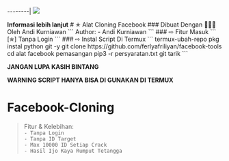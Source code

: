 --------|
![](https://media.tenor.com/iVCiM9W7cvYAAAAd/welcome.gif)

<detail>
  <ringkasan><b>Informasi lebih lanjut</b></ringkasan>
# ✭ Alat Cloning Facebook
### Dibuat Dengan 👿🇩🇪 Oleh Andi Kurniawan 
```
Author:
- Andi Kurniawan 
```
### ⇨ Fitur Masuk
```
[✯] Tanpa Login
```
### ⇨ Instal Script Di Termux
``` 
termux-ubah-repo
pkg instal python git -y
git clone https://github.com/ferlyafriliyan/facebook-tools
cd alat facebook
pemasangan pip3 -r persyaratan.txt
git tarik
```

**JANGAN LUPA KASIH BINTANG**

**WARNING SCRIPT HANYA BISA DI GUNAKAN DI TERMUX**
</detail>

# Facebook-Cloning 
>Fitur & Kelebihan:  
```- Tanpa Login ```  
```- Tanpa ID Target```  
```- Max 10000 ID Setiap Crack```  
```- Hasil Ijo Kaya Rumput Tetangga```
